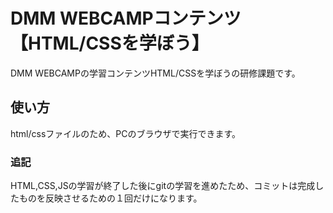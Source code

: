 # DMM WEBCAMPコンテンツ【HTML/CSSを学ぼう】
DMM WEBCAMPの学習コンテンツHTML/CSSを学ぼうの研修課題です。
## 使い方
html/cssファイルのため、PCのブラウザで実行できます。
### 追記
HTML,CSS,JSの学習が終了した後にgitの学習を進めたため、コミットは完成したものを反映させるための１回だけになります。
